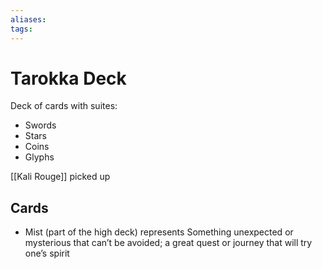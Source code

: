 ```yaml
---
aliases: 
tags: 
---
```


# Tarokka Deck

Deck of cards with suites:

- Swords
- Stars
- Coins
- Glyphs

[[Kali Rouge]] picked up 

## Cards

- Mist	(part of the high deck) represents Something unexpected or mysterious that can’t be avoided; a great quest or journey that will try one’s spirit
